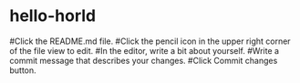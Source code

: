 # hello-horld


#Click the README.md file.
#Click the  pencil icon in the upper right corner of the file view to edit.
#In the editor, write a bit about yourself.
#Write a commit message that describes your changes.
#Click Commit changes button.
